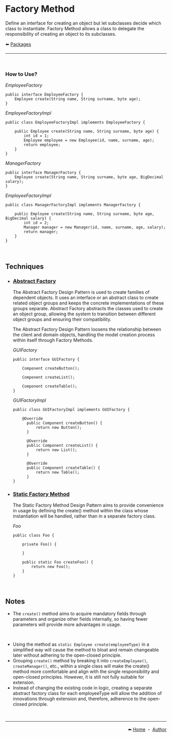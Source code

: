 # Factory Method

Define an interface for creating an object but let subclasses decide which class to instantiate. Factory Method allows a class to delegate the responsibility of creating an object to its subclasses.

⬅️ [Packages](../../)

<hr/>
<br/>

### How to Use?

*EmployeeFactory*
```
public interface EmployeeFactory {
    Employee create(String name, String surname, byte age);
}
```

*EmployeeFactoryImpl*
```
public class EmployeeFactoryImpl implements EmployeeFactory {

    public Employee create(String name, String surname, byte age) {
        int id = 1;
        Employee employee = new Employee(id, name, surname, age);
        return employee;
    }
}
```

*ManagerFactory*
```
public interface ManagerFactory {
    Employee create(String name, String surname, byte age, BigDecimal salary);
}
```

*EmployeeFactoryImpl*
```
public class ManagerFactoryImpl implements ManagerFactory {

    public Employee create(String name, String surname, byte age, BigDecimal salary) {
        int id = 2;
        Manager manager = new Manager(id, name, surname, age, salary);
        return manager;
    }
}
```

<br/>

## Techniques

- ### [Abstract Factory](../../abstract_)
  
  The Abstract Factory Design Pattern is used to create families of dependent objects. It uses an interface or an abstract class to create related object groups and keeps the concrete implementations of these groups separate. Abstract Factory abstracts the classes used to create an object group, allowing the system to transition between different object groups and ensuring their compatibility. <br/>

  The Abstract Factory Design Pattern loosens the relationship between the client and domain objects, handling the model creation process within itself through Factory Methods.

  *GUIFactory*
  ```
  public interface GUIFactory {

      Component createButton();

      Component createList();

      Component createTable();
  }
  ```
  
  *GUIFactoryImpl*
  ```
  public class GUIFactoryImpl implements GUIFactory {

      @Override
	    public Component createButton() {
		    return new Button();
	    }

	    @Override
	    public Component createList() {
		    return new List();
	    }

	    @Override
	    public Component createTable() {
		    return new Table();
	    }
  }
  ```

- ### [Static Factory Method](../../static_)

  The Static Factory Method Design Pattern aims to provide convenience in usage by defining the create() method within the class whose instantiation will be handled, rather than in a separate factory class.

  *Foo*
  ```
  public class Foo {

      private Foo() {
          
      }

      public static Foo createFoo() {
          return new Foo();
      }
  }
  ```
  
<br/>

## Notes

- The `create()` method aims to acquire mandatory fields through parameters and organize other fields internally, so having fewer parameters will provide more advantages in usage.

<br/>
  
- Using the method as `static Employee create(employeeType)` in a simplified way will cause the method to bloat and remain changeable later without adhering to the open-closed principle.
- Grouping `create()` method by breaking it into `createEmployee()`, `createManager()`, etc., within a single class will make the create() method more comfortable and align with the single responsibility and open-closed principles. However, it is still not fully suitable for extension.
- Instead of changing the existing code in logic, creating a separate abstract factory class for each employeeType will allow the addition of innovations through extension and, therefore, adherence to the open-closed principle.

<br/>
<hr/>

<div align="right">
    ⬅️ <a href="../../../../../../">Home</a> ・
    <a href="https://github.com/samiayazz/">Author</a>
</div>
